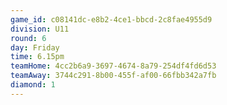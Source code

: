 ```yaml
---
game_id: c08141dc-e8b2-4ce1-bbcd-2c8fae4955d9
division: U11
round: 6
day: Friday
time: 6.15pm
teamHome: 4cc2b6a9-3697-4674-8a79-254df4fd6d53
teamAway: 3744c291-8b00-455f-af00-66fbb342a7fb
diamond: 1
---
```

